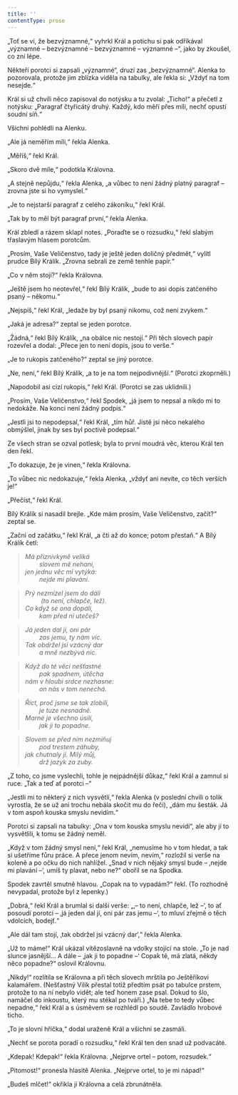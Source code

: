 ```yaml
---
title: ''
contentType: prose
---
```


„Toť se ví, že bezvýznamné,“ vyhrkl Král a potichu si pak odříkával „významné – bezvýznamné – bezvýznamné – významné –“, jako by zkoušel, co zní lépe.

Někteří porotci si zapsali „významné“, druzí zas „bezvýznamné“. Alenka to pozorovala, protože jim zblízka viděla na tabulky, ale řekla si: „Vždyť na tom nesejde.“

Král si už chvíli něco zapisoval do notýsku a tu zvolal: „Ticho!“ a přečetl z notýsku: „Paragraf čtyřicátý druhý. Každý, kdo měří přes míli, nechť opustí soudní síň.“

Všichni pohlédli na Alenku.

„Ale já neměřím míli,“ řekla Alenka.

„Měříš,“ řekl Král.

„Skoro dvě míle,“ podotkla Královna.

„A stejně nepůjdu,“ řekla Alenka, „a vůbec to není žádný platný paragraf – zrovna jste si ho vymyslel.“

„Je to nejstarší paragraf z celého zákoníku,“ řekl Král.

„Tak by to měl být paragraf první,“ řekla Alenka.

Král zbledl a rázem sklapl notes. „Poraďte se o rozsudku,“ řekl slabým třaslavým hlasem porotcům.

„Prosím, Vaše Veličenstvo, tady je ještě jeden doličný předmět,“ vylítl prudce Bílý Králík. „Zrovna sebrali ze země tenhle papír.“

„Co v něm stojí?“ řekla Královna.

„Ještě jsem ho neotevřel,“ řekl Bílý Králík, „bude to asi dopis zatčeného psaný – někomu.“

„Nejspíš,“ řekl Král, „ledaže by byl psaný nikomu, což není zvykem.“

„Jaká je adresa?“ zeptal se jeden porotce.

„Žádná,“ řekl Bílý Králík, „na obálce nic nestojí.“ Při těch slovech papír rozevřel a dodal: „Přece jen to není dopis, jsou to verše.“

„Je to rukopis zatčeného?“ zeptal se jiný porotce.

„Ne, není,“ řekl Bílý Králík, „a to je na tom nejpodivnější.“ (Porotci zkoprněli.)

„Napodobil asi cizí rukopis,“ řekl Král. (Porotci se zas uklidnili.)

„Prosím, Vaše Veličenstvo,“ řekl Spodek, „já jsem to nepsal a nikdo mi to nedokáže. Na konci není žádný podpis.“

„Jestli jsi to nepodepsal,“ řekl Král, „tím hůř. Jistě jsi něco nekalého obmýšlel, jinak by ses byl poctivě podepsal.“

Ze všech stran se ozval potlesk; byla to první moudrá věc, kterou Král ten den řekl.

„To dokazuje, že je vinen,“ řekla Královna.

„To vůbec nic nedokazuje,“ řekla Alenka, „vždyť ani nevíte, co těch verších je!“

„Přečíst,“ řekl Král.

Bílý Králík si nasadil brejle. „Kde mám prosím, Vaše Veličenstvo, začít?“ zeptal se.

„Začni od začátku,“ řekl Král, „a čti až do konce; potom přestaň.“ A Bílý Králík četl:

> _Má příznivkyně veliká  
>         slovem mě nehaní,  
> jen jednu věc mi vytýká:  
>         nejde mi plavání._

> _Prý nezmizel jsem do dáli  
>          (to není, chlapče, lež).  
> Co když se ona dopálí,  
>         kam před ní utečeš?_

> _Já jeden dal jí, oni pár  
>         zas jemu, ty nám víc.  
> Tak obdržel jsi vzácný dar  
>         a mně nezbývá nic._

> _Když do té věci nešťastné  
>         pak spadnem, útěcha  
> nám v hloubi srdce nezhasne:  
>         on nás v tom nenechá._

> _Říct, proč jsme se tak zlobili,  
>         je tuze nesnadné.  
> Marné je všechno úsilí,  
>         jak ji to popadne._

> _Slovem se před ním nezmiňuj  
>         pod trestem záhuby,  
> jak chutnaly jí. Milý můj,  
>         drž jazyk za zuby._

„Z toho, co jsme vyslechli, tohle je nejpádnější důkaz,“ řekl Král a zamnul si ruce. „Tak a teď ať porotci –“

„Jestli mi to některý z nich vysvětlí,“ řekla Alenka (v poslední chvíli o tolik vyrostla, že se už ani trochu nebála skočit mu do řeči), „dám mu šesták. Já v tom aspoň kouska smyslu nevidím.“

Porotci si zapsali na tabulky: „Ona v tom kouska smyslu nevidí“, ale aby jí to vysvětlili, k tomu se žádný neměl.

„Když v tom žádný smysl není,“ řekl Král, „nemusíme ho v tom hledat, a tak si ušetříme fůru práce. A přece jenom nevím, nevím,“ rozložil si verše na koleně a po očku do nich nahlížel. „Snad v nich nějaký smysl bude – ‚nejde mi plavání –‘, umíš ty plavat, nebo ne?“ obořil se na Spodka.

Spodek zavrtěl smutně hlavou. „Copak na to vypadám?“ řekl. (To rozhodně nevypadal, protože byl z lepenky.)

„Dobrá,“ řekl Král a brumlal si další verše: „‚– to není, chlapče, lež –‘, to ať posoudí porotci – ‚já jeden dal jí, oni pár zas jemu –‘, to mluví zřejmě o těch vdolcích, bodejť.“

„Ale dál tam stojí, ‚tak obdržel jsi vzácný dar‘,“ řekla Alenka.

„Už to máme!“ Král ukázal vítězoslavně na vdolky stojící na stole. „To je nad slunce jasnější… A dále – ‚jak ji to popadne –‘ Copak tě, má zlatá, někdy něco popadne?“ oslovil Královnu.

„Nikdy!“ rozlítila se Královna a při těch slovech mrštila po Ještěříkovi kalamářem. (Nešťastný Vilík přestal totiž předtím psát po tabulce prstem, protože to na ní nebylo vidět; ale teď honem zase psal. Dokud to šlo, namáčel do inkoustu, který mu stékal po tváři.) „Na tebe to tedy vůbec nepadne,“ řekl Král a s úsměvem se rozhlédl po soudě. Zavládlo hrobové ticho.

„To je slovní hříčka,“ dodal uraženě Král a všichni se zasmáli.

„Nechť se porota poradí o rozsudku,“ řekl Král ten den snad už podvacáté.

„Kdepak! Kdepak!“ řekla Královna. „Nejprve ortel – potom, rozsudek.“

„Pitomost!“ pronesla hlasitě Alenka. „Nejprve ortel, to je mi nápad!“

„Budeš mlčet!“ okřikla ji Královna a celá zbrunátněla.
